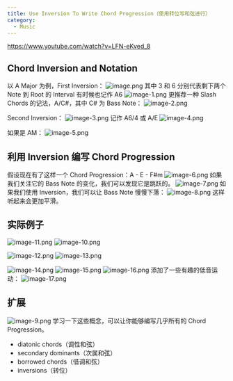 ```yaml
---
title: Use Inversion To Write Chord Progression（使用转位写和弦进行）
category:
  - Music
---
```


https://www.youtube.com/watch?v=LFN-eKved_8

## Chord Inversion and Notation

以 A Major 为例，First Inversion：
![image.png](/images/Pub_Note_UseInversionToWriteChordProgression/image.png)
其中 3 和 6 分别代表剩下两个 Note 到 Root 的 Interval
有时候也记作 A6
![image-1.png](/images/Pub_Note_UseInversionToWriteChordProgression/image-1.png)
更推荐一种 Slash Chords 的记法，A/C#，其中 C# 为 Bass Note：
![image-2.png](/images/Pub_Note_UseInversionToWriteChordProgression/image-2.png)

Second Inversion：
![image-3.png](/images/Pub_Note_UseInversionToWriteChordProgression/image-3.png)
记作 A6/4 或 A/E
![image-4.png](/images/Pub_Note_UseInversionToWriteChordProgression/image-4.png)

如果是 AM：
![image-5.png](/images/Pub_Note_UseInversionToWriteChordProgression/image-5.png)

## 利用 Inversion 编写 Chord Progression

假设现在有了这样一个 Chord Progression：A - E - F#m
![image-6.png](/images/Pub_Note_UseInversionToWriteChordProgression/image-6.png)
如果我们关注它的 Bass Note 的变化，我们可以发现它是跳跃的。
![image-7.png](/images/Pub_Note_UseInversionToWriteChordProgression/image-7.png)
如果我们使用 Inversion，我们可以让 Bass Note 慢慢下落：
![image-8.png](/images/Pub_Note_UseInversionToWriteChordProgression/image-8.png)
这样听起来会更加平滑。

## 实际例子

![image-11.png](/images/Pub_Note_UseInversionToWriteChordProgression/image-11.png)
![image-10.png](/images/Pub_Note_UseInversionToWriteChordProgression/image-10.png)

![image-12.png](/images/Pub_Note_UseInversionToWriteChordProgression/image-12.png)
![image-13.png](/images/Pub_Note_UseInversionToWriteChordProgression/image-13.png)

![image-14.png](/images/Pub_Note_UseInversionToWriteChordProgression/image-14.png)
![image-15.png](/images/Pub_Note_UseInversionToWriteChordProgression/image-15.png)
![image-16.png](/images/Pub_Note_UseInversionToWriteChordProgression/image-16.png)
添加了一些有趣的低音运动：
![image-17.png](/images/Pub_Note_UseInversionToWriteChordProgression/image-17.png)

## 扩展

![image-9.png](/images/Pub_Note_UseInversionToWriteChordProgression/image-9.png)
学习一下这些概念，可以让你能够编写几乎所有的 Chord Progression。

- diatonic chords（调性和弦）
- secondary dominants（次属和弦）
- borrowed chords（借调和弦）
- inversions（转位）
